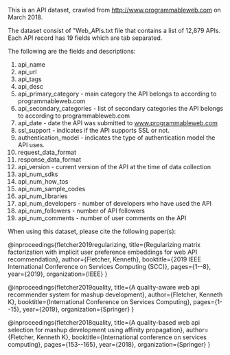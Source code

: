This is an API dataset, crawled from http://www.programmableweb.com on March 2018.

The dataset consist of "Web_APIs.txt file that contains a list of 12,879 APIs. Each API record has 19 fields which are tab separated. 

The following are the fields and descriptions:
   1. api_name
   2. api_url
   3. api_tags
   4. api_desc
   5. api_primary_category - main category the API belongs to according to programmableweb.com
   6. api_secondary_categories - list of secondary categories the API belongs to according to programmableweb.com
   7. api_date - date the API was submitted to www.programmableweb.com
   8. ssl_support - indicates if the API supports SSL or not.
   9. authentication_model - indicates the type of authentication model the API uses.
   10. request_data_format
   11. response_data_format
   12. api_version - current version of the API at the time of data collection
   13. api_num_sdks
   14. api_num_how_tos
   15. api_num_sample_codes
   16. api_num_libraries
   17. api_num_developers - number of developers who have used the API
   18. api_num_followers - number of API followers
   19. api_num_comments - number of user comments on the API

When using this dataset, please cite the following paper(s):

@inproceedings{fletcher2019regularizing,
  title={Regularizing matrix factorization with implicit user preference embeddings for web API recommendation},
  author={Fletcher, Kenneth},
  booktitle={2019 IEEE International Conference on Services Computing (SCC)},
  pages={1--8},
  year={2019},
  organization={IEEE}
}

@inproceedings{fletcher2019quality,
  title={A quality-aware web api recommender system for mashup development},
  author={Fletcher, Kenneth K},
  booktitle={International Conference on Services Computing},
  pages={1--15},
  year={2019},
  organization={Springer}
}

@inproceedings{fletcher2018quality,
  title={A quality-based web api selection for mashup development using affinity propagation},
  author={Fletcher, Kenneth K},
  booktitle={International conference on services computing},
  pages={153--165},
  year={2018},
  organization={Springer}
}
